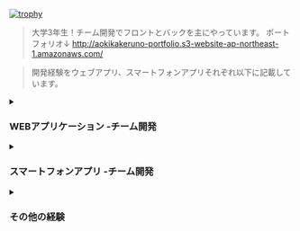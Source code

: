 

[![trophy](https://github-profile-trophy.vercel.app/?username=hitugihane)](https://github.com/ryo-ma/github-profile-trophy)
> 大学3年生！チーム開発でフロントとバックを主にやっています。
> ポートフォリオ↓
http://aokikakeruno-portfolio.s3-website-ap-northeast-1.amazonaws.com/

> 開発経験をウェブアプリ、スマートフォンアプリそれぞれ以下に記載しています。

<details><summary><h3>WEBアプリケーション -チーム開発</h3></summary><div>

## ＭＯＧＲＡ
> 概要：　モチベーショングラフを簡単に作成できる「MOGRA」というウェブアプリケーションを作りました。

> 開発の背景：ハッカソンに参加するためにDjangoとJavaScriptを用いて友人と４人で開発を進めました。私は主にリーダーを務め、フロントとバック、インフラの役割も果たしました。
　このプロダクトは、春休みYahooJapanのHACK Uで提出するために参加するために作成したアプリです。自分がモチベーショングラフを作成する際に、もっと楽に綺麗に見やすく作成できるようになるツールがあればいいと考えたことがこのアイデアを採用した背景にあります。GitHubをはじめ様々なツールを用いて開発に臨んだため、基本オンラインで開発したにもかかわらずテンポよく開発が進みました。
　私以外のメンバーは開発初心者でしたが、毎日のコアタイムを設置し進捗を細かく共有することで、一人で行き詰まってしまうことなく、全員で課題を対処することができ当初予定していた開発目標を1週間という短い期間で作成することが出来ました。
　今回の経験を通して、1人ではできないことも、チームでやるからこそ大きいことや難しいことに取り組めると改めて実感しましたし、チームで開発する”面白さ”そのものを感じれたように思います。今後のチーム開発にもここでの学びを活かしていこうと思います。
 
> 開発期間：開発期間は2週間
> 
> 開発人数：4人
> 
> 開発言語：Django、JS
> 
> 役割：リーダー、インフラ、バックエンド、フロントエンド
> 
> GitHub：https://github.com/Hackathon-kait/mogra
> 
> 開発秘話：メンバーが私以外開発経験がなかったが、１週間で一人でプログラムを考えて作成するまで成長してくれた
> 
> URL:https://mogra.ngrok.app/
> 
> ※私のノートパソコンを無理やりサーバにしているためかなりの頻度でアクセスできないときがあります。
> 
> サンプルユーザ名：sample
> 
> サンプルパスワード：efULx/vMyEWU4


## Createst

> 概要：ChatGPTが作成したテストを回答や採点をしてくれるWEBアプリケーション

> 開発の背景：ハッカソンに参加する際に作成したアプリ。コロナ渦で学生同士の交流が出来ず、先輩から過去問を得ることが出来ないという課題から、入力したテーマをもとに選択式の問題をChatGPTに作成させ管理（生成、回答、採点）するアプリケーション。

> 開発期間：開発期間は2ヶ月
>
> 開発人数：3人
>
> 開発言語：Python（Django）
>
> 役割：バックエンド、フロントエンド、デザイン
>
> GitHub：https://github.com/Hackathon-Spring-Bteam/Createst
>
> 開発秘話：ＭＯＧＲＡを作成したHackathonと時期がかぶってしまったため、めちゃくちゃタスクが多かった。

## LIFE

> 概要：バーコードを用いて本の管理を行うウェブアプリケーション。

> 開発の背景：ハッカソンに参加する際に作成したアプリ。何巻も続く漫画などの本をコレクションする際、どの巻を持っているのか忘れてしまうなどの課題から、本のバーコードを読み取らせるだけでGoogleBooksAPIをもちいて情報を引っ張てきて記録管理ができるアプリケーションを作成した。

> 開発期間：開発期間は2ヶ月
>
> 開発人数：5人
>
> 開発言語：Python（Django）
>
> 役割：バックエンド
>
> GitHub：https://github.com/Hackathon-b-team/b-team
>
> 開発秘話：Googleでログインの機能を実装しようとしたが、審査が厳しすぎて余裕で間に合わなかった。

## MOSS chat

> 概要：エンジニアを意識したチャット系ウェブアプリケーション

> 開発の背景：ハッカソンに参加する際に作成したアプリ。掲示板ではフランクすぎるが、他サービスではエラー解決が主な内容となっており、ITエンジニア同士のオンラインでの気軽な情報交換などの交流がない。掲示板のように気軽に話題を提供し合える場所があることで、交流するまでのハードルを下げてかつITエンジニア同士のマッチングを図る。

> 開発期間：開発期間は2ヶ月
>
> 開発人数：6人
>
> 開発言語：Python（Flask）
>
> 役割：バックエンド
>
> GitHub：https://github.com/HackathonGteam/gteam
>
> 開発秘話：ハッカソン中にPCがぶっ壊れて、2週間私がタスクをこなせなかった。


</div></details>
<details><summary><h3>スマートフォンアプリ -チーム開発</h3></summary>

## cotabi
> 概要：　旅の行き先を現在地、予算、時間を基に提案してくれるスマホアプリ

> 開発の背景：ハッカソンに参加する際に作成したアプリ。従来小旅行をしようにも行先を決め事前にリサーチを行い計画を立てたりするなど、旅行の規模の大小にかかわらず手間がかかっていた。その課題を解決しようと、GoogleMapsAPI、YOLP、ChatGPTのAPIを用いて、ユーザに指定された条件（旅のテーマ、予算、使える時間）をもとに行先を提案してくるスマホアプリを作成した。

> 開発期間：開発期間は3週間
>
> 開発人数：6人
>
> 開発言語：JAVA(Spring Boot),JavaScript（React native）
>
> 役割：リーダー、バックエンド、フロントエンド
>
> GitHub：https://github.com/Hack-U-Nagoya-KAIT/cotabi
>
> 開発秘話：オフラインの発表会で、新幹線代を預けたメンバーが寝坊してしまった。

## SOMETAROKA（開発中）

> 概要：地方の垣根を越えて方言を体験できる次世代翻訳SNSアプリ

> 開発の背景：自分が大学リーダー兼PMOを務める4大学（法政大学、はこだて未来大学、京都橘大学、神奈川工科大学）が合同で3つのスマートフォンのアプリの作成を行うミライケータイプロジェクト2023で作成しているアプリケーション。翻訳とSNSのチャット機能を組み合わせて誰でもどこでも方言による会話を可能にする。
方言話者と非方言話者を方言で繋ぐSNSアプリ

> 開発期間：開発期間は1年（完成予定2024/03）
> 
> 開発人数：１０（プロジェクト全体で４０人前後）
>
> 開発言語：Python（Django）、JavaScript（React native）
>
> 役割：バックエンド,PMO,テックリード、インフラ
>
> GitHub：https://github.com/sometaroka
>
> 開発秘話：プロジェクト全体のリーダーがオフライン合宿の直前にとんだ。

</div></details>
<details><summary><h3>その他の経験</h3></summary>

#### 勉強会
> 大学内でKAITpiaという2023年度現在180人が所属している学生支援のボランティア団体のマネージャーをしており、その活動の一環で情報学部の相談者の対応を行っている。

#### 勉強会
> ソフトウェア工房という４０人弱が所属している工房の工房長をしており、今年度の前期は所属している1年生を対象に毎週ワークショップを主催した。

#### ハッカソン
> - RareTECHが主催するスクール内ハッカソンに3度参加
> - YahooJapan！が主催するHackUに２度のオフライン参加
> - MITが主催するMIT「MIT App Inventor」を用いるハッカソンに計3チームの参加

#### サークル運営
> 2023年度の前期の間、AniRingという「学生生活を彩るとともに、出会った人たちとの縁を大切にする」をモットーに活動を行う大学非公認のイベント団体を運営していた。（活動内容はボードゲーム会や飲み会、BBQなどの主催）

#### リーダー
> 公立はこだて未来大学、神奈川工科大学、法政大学、京都橘大学の4大学が連携し、未来の通説を創り出す「ミライ性」のあるサービスの企画・開発を行う「ミライケータイプロジェクト（PBL）」で大学リーダー兼PMO

</div></details>
<!--
**hitugihane/hitugihane** is a ✨ _special_ ✨ repository because its `README.md` (this file) appears on your GitHub profile.

Here are some ideas to get you started:

- 🔭 I’m currently working on ...
- 🌱 I’m currently learning ...
- 👯 I’m looking to collaborate on ...
- 🤔 I’m looking for help with ...
- 💬 Ask me about ...
- 📫 How to reach me: ...
- 😄 Pronouns: ...
- ⚡ Fun fact: ...
-->
